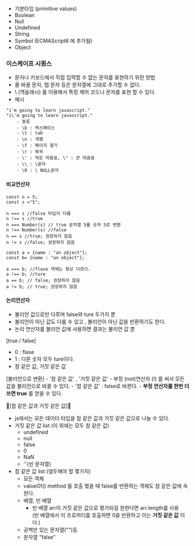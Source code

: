 - 기본타입 (primitive values)
- Boolean
- Null
- Undefined
- String
- Symbol (ECMAScript6 에 추가됨)
- Object


### 이스케이프 시퀀스
- 문자나 키보드에서 직접 입력할 수 없는 문자를 표현하기 위한 방법
- 줄 바꿈 문자, 탭 문자 등은 문자열에 그대로 추가할 수 없다.
- \ (역슬래시) 를 이용해서 특정 제어 코드나 문자를 표현 할 수 있다.
- 예시
```
"i'm going to learn javascript."
"i\'m going to learn javascript."
    - 종류
    - \b : 백스페이스
    - \t : tab
    - \n : 개행
    - \f : 페이지 열기
    - \r : 복귀
    - \' : 작은 따옴표, \" : 큰 따옴표
    - \\ : \문자
    - \0 : \ NULL문자
```

#### 비교연산자

```
const n = 5;
const s ="5";

n === s //false 타입이 다름
n !== s //true
n === Number(s) // true 문자열 5를 숫자 5로 변환
n !== Number(s) //false
n == s //true; 권장하지 않음
n != s //false; 권장하지 않음
```

```
const a = {name : "an object"};
const b= {name : "an object"};

a === b; //flase 객체는 항상 다르다.
a !== b; //ture
a == b; // false; 권장하지 않음 
a != b; // true; 권장하지 않음
```

#### 논리연산자
- 불리언 값으로만 다루며 false와 ture 두가지 뿐
- 불리언이 아닌 값도 다룰 수 있고 , 불리언이 아닌 값을 반환하기도 한다.
- 논리 연산자를 불리언 값에 사용하면 결과는 불리언 값 뿐 

[true / false]
- 0 : flase
- 1 : 다른 숫자 모두 ture이다. 
- 참 같은 값, 거짓 같은 값

[불리언으로 변환]
    - '참 같은 값' , '거짓 같은 값'
    - 부정 (not)연산자 (!) 를 써서 모든 값을 불리언으로 바꿀 수 있다.
    - '참 같은 값' : false로 바뀐다.
    - __부정 연산자를 한번 더 쓰면 true__ 를 얻을 수 있다.
   
:star2:[참 같은 값과 거짓 같은 값]:star2:
- js에서는 모든 데이터 타입을 참 같은 값과 거짓 같은 값으로 나눌 수 있다.
- 거짓 같은 값 list (이 외에는 모두 참 같은 값)
    - undefined
    - null 
    - false
    - 0
    - NaN
    - ''{빈 문자열)
- 참 같은 값 list (염두해야 할 몇가지)
    - 모든 객체
    - valueOf() method 를 호출 했을 때 false를 반환하는 객체도 참 같은 값에 속한다.
    - 배열, 빈 배열 
        - 빈 배열 arr이 거짓 같은 값으로 평가되길 원한다면 arr.length를 사용 <br>
        (빈 배열에서 이 프로퍼티를 호출하면 0을 반환하고 이는 __거짓 같은 값__ 이다.)
    - 공백만 있는 문자열("")등
    - 문자열 "false"
    
   
